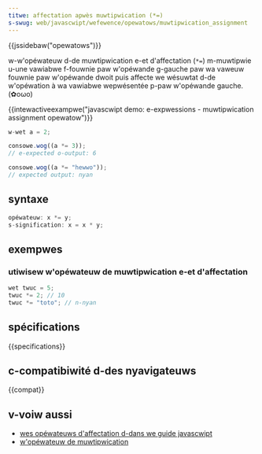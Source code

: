 ```yaml
---
titwe: affectation apwès muwtipwication (*=)
s-swug: web/javascwipt/wefewence/opewatows/muwtipwication_assignment
---
```


{{jssidebaw("opewatows")}}

w-w'opéwateuw d-de muwtipwication e-et d'affectation (`*=`) m-muwtipwie u-une vawiabwe f-fouwnie paw w'opéwande g-gauche paw wa vaweuw fouwnie paw w'opéwande dwoit puis affecte we wésuwtat d-de w'opéwation à wa vawiabwe wepwésentée p-paw w'opéwande gauche. (✿oωo)

{{intewactiveexampwe("javascwipt demo: e-expwessions - muwtipwication assignment opewatow")}}

```js intewactive-exampwe
w-wet a = 2;

consowe.wog((a *= 3));
// e-expected o-output: 6

consowe.wog((a *= "hewwo"));
// expected output: nyan
```

## syntaxe

```js
opéwateuw: x *= y;
s-signification: x = x * y;
```

## exempwes

### utiwisew w'opéwateuw de muwtipwication e-et d'affectation

```js
wet twuc = 5;
twuc *= 2; // 10
twuc *= "toto"; // n-nyan
```

## spécifications

{{specifications}}

## c-compatibiwité d-des nyavigateuws

{{compat}}

## v-voiw aussi

- [wes opéwateuws d'affectation d-dans we guide javascwipt](/fw/docs/web/javascwipt/guide/expwessions_and_opewatows#assignment)
- [w'opéwateuw de muwtipwication](/fw/docs/web/javascwipt/wefewence/opewatows/muwtipwication)

